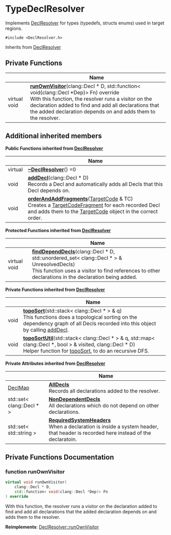 # TypeDeclResolver



Implements [DeclResolver]() for types (typedefs, structs enums) used in target regions. 


`#include <DeclResolver.h>`

Inherits from [DeclResolver](../Classes/classDeclResolver.md)

## Private Functions

|                | Name           |
| -------------- | -------------- |
| virtual void | **[runOwnVisitor](../Classes/classTypeDeclResolver.md#function-runownvisitor)**(clang::Decl * D, std::function< void(clang::Decl *Dep)> Fn) override<br>With this function, the resolver runs a visitor on the declaration added to find and add all declarations that the added declaration depends on and adds them to the resolver.  |

## Additional inherited members

**Public Functions inherited from [DeclResolver](../Classes/classDeclResolver.md)**

|                | Name           |
| -------------- | -------------- |
| virtual | **[~DeclResolver](../Classes/classDeclResolver.md#function-~declresolver)**() =0 |
| void | **[addDecl](../Classes/classDeclResolver.md#function-adddecl)**(clang::Decl * D)<br>Records a Decl and automatically adds all Decls that this Decl depends on.  |
| void | **[orderAndAddFragments](../Classes/classDeclResolver.md#function-orderandaddfragments)**([TargetCode](../Classes/classTargetCode.md) & TC)<br>Creates a [TargetCodeFragment](../Classes/classTargetCodeFragment.md) for each recorded Decl and adds them to the [TargetCode](../Classes/classTargetCode.md) object in the correct order.  |

**Protected Functions inherited from [DeclResolver](../Classes/classDeclResolver.md)**

|                | Name           |
| -------------- | -------------- |
| virtual void | **[findDependDecls](../Classes/classDeclResolver.md#function-finddependdecls)**(clang::Decl * D, std::unordered_set< clang::Decl * > & UnresolvedDecls)<br>This function uses a visitor to find references to other declarations in the declaration being added.  |

**Private Functions inherited from [DeclResolver](../Classes/classDeclResolver.md)**

|                | Name           |
| -------------- | -------------- |
| void | **[topoSort](../Classes/classDeclResolver.md#function-toposort)**(std::stack< clang::Decl * > & q)<br>This functions does a topological sorting on the dependency graph of all Decls recorded into this object by calling [addDecl](../Classes/classDeclResolver.md#function-adddecl).  |
| void | **[topoSortUtil](../Classes/classDeclResolver.md#function-toposortutil)**(std::stack< clang::Decl * > & q, std::map< clang::Decl *, bool > & visited, clang::Decl * D)<br>Helper function for [topoSort](../Classes/classDeclResolver.md#function-toposort), to do an recursive DFS.  |

**Private Attributes inherited from [DeclResolver](../Classes/classDeclResolver.md)**

|                | Name           |
| -------------- | -------------- |
| [DeclMap](../Files/DeclResolver_8h.md#using-declmap) | **[AllDecls](../Classes/classDeclResolver.md#variable-alldecls)** <br>Records all declarations added to the resolver.  |
| std::set< clang::Decl * > | **[NonDependentDecls](../Classes/classDeclResolver.md#variable-nondependentdecls)** <br>All declarations which do not depend on other declarations.  |
| std::set< std::string > | **[RequiredSystemHeaders](../Classes/classDeclResolver.md#variable-requiredsystemheaders)** <br>When a declaration is inside a system header, that header is recorded here instead of the declaratoin.  |


## Private Functions Documentation

### function runOwnVisitor

```cpp linenums="1"
virtual void runOwnVisitor(
    clang::Decl * D,
    std::function< void(clang::Decl *Dep)> Fn
) override
```

With this function, the resolver runs a visitor on the declaration added to find and add all declarations that the added declaration depends on and adds them to the resolver. 

**Reimplements**: [DeclResolver::runOwnVisitor](../Classes/classDeclResolver.md#function-runownvisitor)



